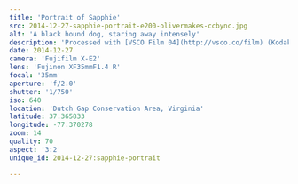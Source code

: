 ```yaml
---
title: 'Portrait of Sapphie'
src: 2014-12-27-sapphie-portrait-e200-olivermakes-ccbync.jpg
alt: 'A black hound dog, staring away intensely'
description: 'Processed with [VSCO Film 04](http://vsco.co/film) (Kodak E200)'
date: 2014-12-27
camera: 'Fujifilm X-E2'
lens: 'Fujinon XF35mmF1.4 R'
focal: '35mm'
aperture: 'f/2.0'
shutter: '1/750'
iso: 640
location: 'Dutch Gap Conservation Area, Virginia'
latitude: 37.365833
longitude: -77.370278
zoom: 14
quality: 70
aspect: '3:2'
unique_id: 2014-12-27:sapphie-portrait

---
```

